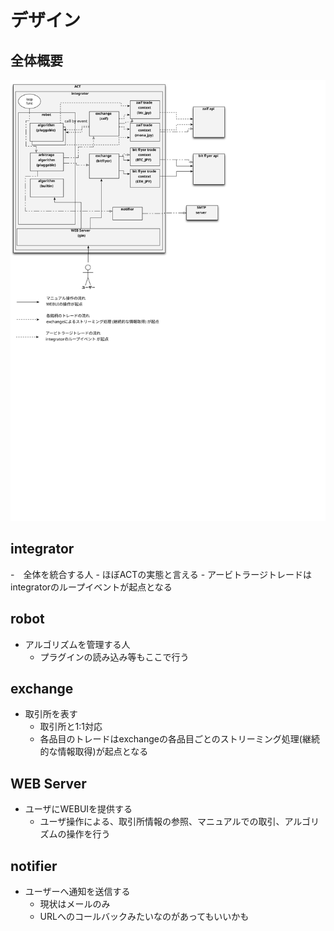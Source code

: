 # デザイン

## 全体概要

![全体概要](/docs/images/design.svg)

## integrator
  
  -　全体を統合する人
     - ほぼACTの実態と言える
     - アービトラージトレードはintegratorのループイベントが起点となる

## robot

  - アルゴリズムを管理する人
     - プラグインの読み込み等もここで行う

## exchange

  - 取引所を表す
     - 取引所と1:1対応
     - 各品目のトレードはexchangeの各品目ごとのストリーミング処理(継続的な情報取得)が起点となる

## WEB Server

  - ユーザにWEBUIを提供する
     - ユーザ操作による、取引所情報の参照、マニュアルでの取引、アルゴリズムの操作を行う
  
## notifier

  - ユーザーへ通知を送信する
     - 現状はメールのみ
     - URLへのコールバックみたいなのがあってもいいかも